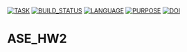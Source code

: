 [![TASK](https://img.shields.io/badge/task-ase23%2Fhw2-blue)](https://img.shields.io/badge/task-ase23%2Fhw2-blue)
[![BUILD_STATUS](https://github.com/ihayet/ASE23_HW2/actions/workflows/build.yml/badge.svg)](https://github.com/ihayet/ASE23_HW2/actions/workflows/build.yml)
[![LANGUAGE](https://img.shields.io/badge/language-python-green)](https://img.shields.io/badge/language-python-green)
[![PURPOSE](https://img.shields.io/badge/purpose-learning-orange)](https://img.shields.io/badge/purpose-learning-orange)
[![DOI](https://zenodo.org/badge/DOI/10.5281/zenodo.7575562.svg)](https://doi.org/10.5281/zenodo.7575562)

# ASE_HW2
